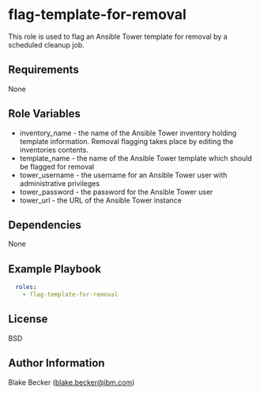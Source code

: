 flag-template-for-removal
=========

This role is used to flag an Ansible Tower template for removal by a scheduled cleanup job.

Requirements
------------

None

Role Variables
--------------

* inventory_name - the name of the Ansible Tower inventory holding template information. Removal flagging takes place by editing the inventories contents.
* template_name - the name of the Ansible Tower template which should be flagged for removal
* tower_username - the username for an Ansible Tower user with administrative privileges
* tower_password - the password for the Ansible Tower user
* tower_url -  the URL of the Ansible Tower instance


Dependencies
------------

None

Example Playbook
----------------

```yaml
  roles:
    - flag-template-for-removal
```

License
-------

BSD

Author Information
------------------

Blake Becker (blake.becker@ibm.com)